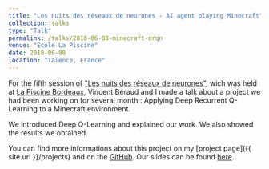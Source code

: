 ```yaml
---
title: "Les nuits des réseaux de neurones - AI agent playing Minecraft"
collection: talks
type: "Talk"
permalink: /talks/2018-06-08-minecraft-drqn
venue: "Ecole La Piscine"
date: 2018-06-08
location: "Talence, France"
---
```


For the fifth session of ["Les nuits des réseaux de neurones"](https://www.meetup.com/fr-FR/Les-nuits-des-reseaux-de-neurones/events/250810782/), wich was held at [La Piscine Bordeaux](https://www.lapiscine.pro/), Vincent Béraud and I made a talk about a project we had been working on for several month : Applying Deep Recurrent Q-Learning to a Minecraft environment.

We introduced Deep Q-Learning and explained our work. We also showed the results we obtained.

You can find more informations about this project on my [project page]({{ site.url }}/projects) and on the [GitHub](https://github.com/vincentberaud/Minecraft-Reinforcement-Learning). 
Our slides can be found <a href="{{ site.url }}/files/Minecraft_DRQN.pdf"><i class="fas fa-file-pdf"></i> here</a>.
